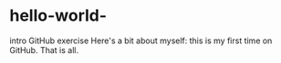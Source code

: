 # hello-world-
intro GitHub exercise
Here's a bit about myself: this is my first time on GitHub. That is all.
